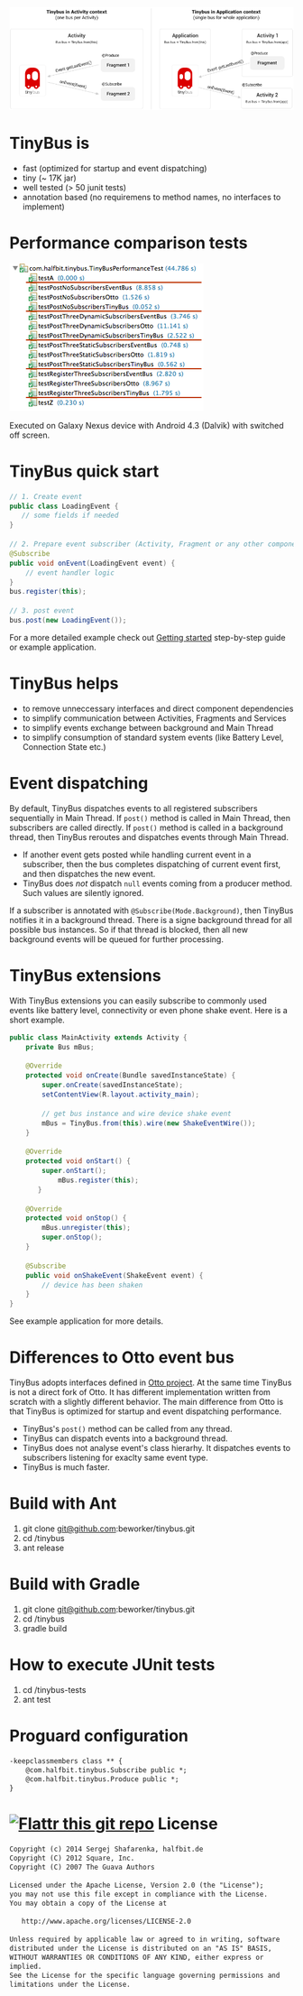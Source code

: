 ![tinybus][1]

TinyBus is
=======
 - fast (optimized for startup and event dispatching)
 - tiny (~ 17K jar)
 - well tested (> 50 junit tests)
 - annotation based (no requiremens to method names, no interfaces to implement)

Performance comparison tests
=======
![tinybus][3]

Executed on Galaxy Nexus device with Android 4.3 (Dalvik) with switched off screen.

TinyBus quick start
=======

```java
// 1. Create event
public class LoadingEvent {
   // some fields if needed
}
   
// 2. Prepare event subscriber (Activity, Fragment or any other component)
@Subscribe
public void onEvent(LoadingEvent event) {
    // event handler logic
}
bus.register(this);
   
// 3. post event
bus.post(new LoadingEvent());
```

For a more detailed example check out [Getting started][4] step-by-step guide or example application.

TinyBus helps
=======
 - to remove unneccessary interfaces and direct component dependencies
 - to simplify communication between Activities, Fragments and Services
 - to simplify events exchange between background and Main Thread
 - to simplify consumption of standard system events (like Battery Level, Connection State etc.)

Event dispatching
=======

By default, TinyBus dispatches events to all registered subscribers sequentially in Main Thread. If ```post()``` method is called in Main Thread, then subscribers are called directly. If ```post()``` method is called in a background thread, then TinyBus reroutes and dispatches events through Main Thread.

 * If another event gets posted while handling current event in a subscriber, then the bus completes dispatching of current event first, and then dispatches the new event.
 * TinyBus does *not* dispatch ```null``` events coming from a producer method. Such values are silently ignored.

If a subscriber is annotated with ```@Subscribe(Mode.Background)```, then TinyBus notifies it in a background thread. There is a signe background thread for all possible bus instances. So if that thread is blocked, then all new background events will be queued for further processing.

TinyBus extensions
=======

With TinyBus extensions you can easily subscribe to commonly used events like battery level, connectivity or even phone shake event. Here is a short example.

```java
public class MainActivity extends Activity {
    private Bus mBus;
        
    @Override
    protected void onCreate(Bundle savedInstanceState) {
        super.onCreate(savedInstanceState);
        setContentView(R.layout.activity_main);
        
        // get bus instance and wire device shake event
        mBus = TinyBus.from(this).wire(new ShakeEventWire());
    }
    
    @Override
    protected void onStart() {
        super.onStart();
	        mBus.register(this);
	   }
	
    @Override
    protected void onStop() {
        mBus.unregister(this);
        super.onStop();
    }
    
    @Subscribe
    public void onShakeEvent(ShakeEvent event) {
        // device has been shaken
    }
}
```
See example application for more details.


Differences to Otto event bus
=======

TinyBus adopts interfaces defined in [Otto project][2]. At the same time TinyBus is not a direct fork of Otto. It has different implementation written from scratch with a slightly different behavior. The main difference from Otto is that TinyBus is optimized for startup and event dispatching performance.

 * TinyBus's ```post()``` method can be called from any thread.
 * TinyBus can dispatch events into a background thread.
 * TinyBus does not analyse event's class hierarhy. It dispatches events to subscribers listening for exaclty same event type.
 * TinyBus is much faster.

Build with Ant
=======

1. git clone git@github.com:beworker/tinybus.git
2. cd <git>/tinybus
3. ant release

Build with Gradle
=======

1. git clone git@github.com:beworker/tinybus.git
2. cd <git>/tinybus
3. gradle build

How to execute JUnit tests
=======

1. cd <git>/tinybus-tests
2. ant test

Proguard configuration
=======

```
-keepclassmembers class ** {
    @com.halfbit.tinybus.Subscribe public *;
    @com.halfbit.tinybus.Produce public *;
}
```

[![Flattr this git repo](http://api.flattr.com/button/flattr-badge-large.png)](https://flattr.com/submit/auto?user_id=beworker&url=https://github.com/beworker/tinybus&title=tinybus&language=java&tags=github&category=software)
License
=======

    Copyright (c) 2014 Sergej Shafarenka, halfbit.de
    Copyright (C) 2012 Square, Inc.
    Copyright (C) 2007 The Guava Authors
    
    Licensed under the Apache License, Version 2.0 (the "License");
    you may not use this file except in compliance with the License.
    You may obtain a copy of the License at

       http://www.apache.org/licenses/LICENSE-2.0

    Unless required by applicable law or agreed to in writing, software
    distributed under the License is distributed on an "AS IS" BASIS,
    WITHOUT WARRANTIES OR CONDITIONS OF ANY KIND, either express or implied.
    See the License for the specific language governing permissions and
    limitations under the License.


[1]: web/tinybus.png
[2]: https://github.com/square/otto
[3]: web/performance.png
[4]: https://github.com/beworker/tinybus/wiki/Getting-Started
